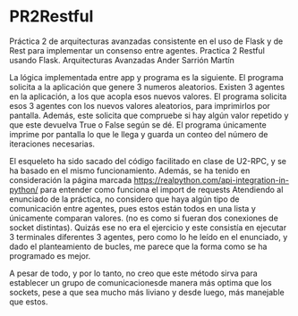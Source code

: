 # PR2Restful
Práctica 2 de arquitecturas avanzadas consistente en el uso de Flask y de Rest para implementar un consenso entre agentes.
Practica 2 Restful usando Flask. Arquitecturas Avanzadas
Ander Sarrión Martín

La lógica implementada entre app y programa es la siguiente.
El programa solicita a la aplicación que genere 3 numeros aleatorios.
Existen 3 agentes en la aplicación, a los que acopla esos nuevos valores.
El programa solicita esos 3 agentes con los nuevos valores aleatorios, para imprimirlos por pantalla.
Además, este solicita que compruebe si hay algún valor repetido y que este devuelva True o False según se dé.
El programa únicamente imprime por pantalla lo que le llega y guarda un conteo del número de iteraciones necesarias.

El esqueleto ha sido sacado del código facilitado en clase de  U2-RPC, y se ha basado en el mismo funcionamiento.
Además, se ha tenido en consideración la página marcada https://realpython.com/api-integration-in-python/ para entender
como funciona el import de requests
Atendiendo al enunciado de la práctica, no considero que haya algún tipo de comunicación entre agentes, pues estos están todos en una lista y únicamente comparan valores. (no es como si fueran dos conexiones de socket distintas).
Quizás ese no era el ejercicio y este consistía en ejecutar 3 terminales diferentes 3 agentes, pero como lo he leído en el enunciado, y dado el planteamiento de bucles, me parece que la forma como se ha programado es mejor.

A pesar de todo, y por lo tanto, no creo que este método sirva para establecer un grupo de comunicacionesde manera más optima que los sockets, pese a que sea mucho más liviano y desde luego, más manejable que estos.
